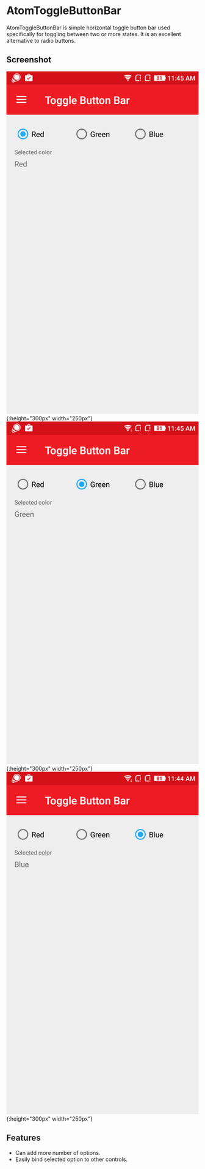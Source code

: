 ﻿# AtomToggleButtonBar
AtomToggleButtonBar is simple horizontal toggle button bar used specifically for toggling between two or more states. It is an excellent alternative to radio buttons.

## Screenshot
![Toggle-Button-1](Images/Toggle-Button-1.png){:height="300px" width="250px"}  ![Toggle-Button-2](Images/Toggle-Button-2.png){:height="300px" width="250px"}  ![Toggle-Button-3](Images/Toggle-Button-3.png){:height="300px" width="250px"}

## Features
 * Can add more number of options.
 * Easily bind selected option to other controls.